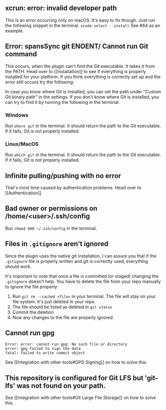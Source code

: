 ## xcrun: error: invalid developer path

This is an error occurring only on macOS. It's easy to fix though. Just run the following snippet in the terminal. `xcode-select --install` See #64 as an example.

## Error: spansSync git ENOENT/ Cannot run Git command

This occurs, when the plugin can't find the Git executable. It takes it from the PATH. Head over to [[Installation]] to see if everything is properly installed for your platform.
If you think everything is correctly set up and the error still occurs try the following:

In case you know where Git is installed, you can set the path under "Custom Git binary path" in the settings. If you don't know where Git is installed, you can try to find it by running the following in the terminal:

### Windows

Run `where git` in the terminal. It should return the path to the Git executable. If it fails, Git is not properly installed.

### Linux/MacOS

Run `which git` in the terminal. It should return the path to the Git executable. If it fails, Git is not properly installed.

## Infinite pulling/pushing with no error

That's most time caused by authentication problems. Head over to [[Authentication]]

## Bad owner or permissions on /home/\<user>/.ssh/config

Run `chmod 600 ~/.ssh/config` in the terminal.


## Files in `.gitignore` aren't ignored

Since the plugin uses the native git installation, I can assure you that if the `.gitignore` file is properly written and git is correctly used, everything should work.

It's important to note that once a file is committed (or staged) changing the `.gitignore` doesn't help. You have to delete the file from your repo manually to ignore the file properly:
1. Run `git rm --cached <file>` in your terminal. The file will stay on your file system. It's just deleted in your repo.
2. The file should be listed as deleted in `git status`
3. Commit the deletion
4. Now any changes to the file are properly ignored.

## Cannot run gpg

```
Error: error: cannot run gpg: No such file or directory
error: gpg failed to sign the data
fatal: failed to write commit object
```

See [[Integration with other tools#GPG Signing]] on how to solve this.

## This repository is configured for Git LFS but 'git-lfs' was not found on your path.

See [[Integration with other tools#Git Large File Storage]] on how to solve this.